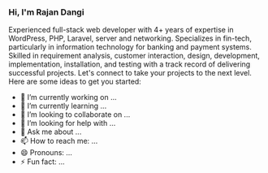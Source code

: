 ### Hi, I'm Rajan Dangi

Experienced full-stack web developer with 4+ years of expertise in WordPress, PHP, Laravel, server and networking. Specializes in fin-tech, particularly in information technology for banking and payment systems. Skilled in requirement analysis, customer interaction, design, development, implementation, installation, and testing with a track record of delivering successful projects. Let's connect to take your projects to the next level.
Here are some ideas to get you started:

- 🔭 I’m currently working on ...
- 🌱 I’m currently learning ...
- 👯 I’m looking to collaborate on ...
- 🤔 I’m looking for help with ...
- 💬 Ask me about ...
- 📫 How to reach me: ...
- 😄 Pronouns: ...
- ⚡ Fun fact: ...

